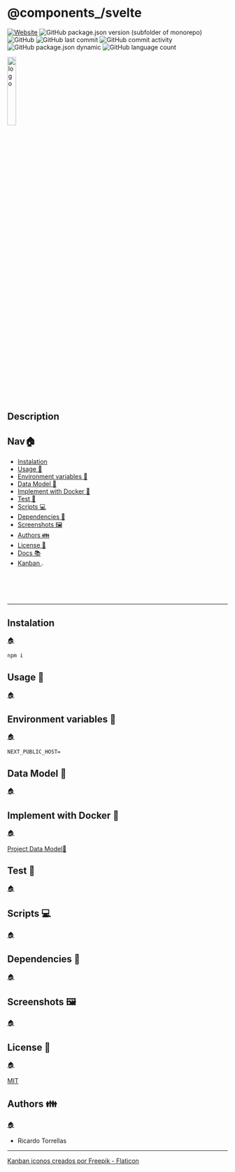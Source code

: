 # @components_/svelte

[![Website](https://img.shields.io/website?style=plastic&url=https%3A%2F%2Frick-torrellas.github.io%2Ftemplate-main%2F)](https://rick-torrellas.github.io/template-main/) ![GitHub package.json version (subfolder of monorepo)](https://img.shields.io/github/package-json/v/rick-torrellas/components-svelte?style=plastic) ![GitHub](https://img.shields.io/github/license/rick-torrellas/template-app-vanilla-a?style=plastic) ![GitHub last commit](https://img.shields.io/github/last-commit/rick-torrellas/components-svelte?style=plastic) ![GitHub commit activity](https://img.shields.io/github/commit-activity/y/rick-torrellas/book?style=plastic) ![GitHub package.json dynamic](https://img.shields.io/github/package-json/keywords/rick-torrellas/components-svelte?style=plastic) ![GitHub language count](https://img.shields.io/github/languages/count/rick-torrellas/components-svelte?style=plastic)
 
<img src="https://res.cloudinary.com/rick-rick-torrellas/image/upload/v1652811867/projects/components/tiles_kcv8c8.png" alt="logo" width="20%">

## Description

<h2 id="nav">Nav🏠 </h2>

* [Instalation](#instalation)
* [Usage 🔰](#usage)
* [Environment variables 🔐](#environment-variables)
* [Data Model 💾](#data-model)
* [Implement with Docker 🐋](#docker)
* [Test 🧪](#test)
* [Scripts 💻](#scripts)
* [Dependencies 📁](#dependencies)
* [Screenshots 🖼️](#screenshots)
* [Authors 👪](#authors)
* [License 📄](#license)
* [Docs 📚](https://user-name.github.io/project-name)
* <a href="./kanban.md" title="kanban">Kanban <img width="2%" src="https://res.cloudinary.com/rick-rick-torrellas/image/upload/v1629301660/icons/kanban_oifhu7.png"/></a>

***

<h2 id="instalation">Instalation</h2>

[🏠](#nav "Back home")

```javascript
npm i 
```

<h2 id="usage">Usage 🔰</h2>

[🏠](#nav "Back home")

<h2 id="environment-variables">Environment variables 🔐</h2>

[🏠](#nav "Back home")

``` dotenv
NEXT_PUBLIC_HOST=
```

<h2 id="data-model">Data Model 💾</h2>

[🏠](#nav "Back home")

<h2 id="docker">Implement with Docker 🐋</h2>

[🏠](#nav "Back home")

[Project Data Model🔗]() 

<h2 id="test">Test 🧪</h2>

[🏠](#nav "Back home")

<h2 id="scripts"> Scripts 💻 </h2>

[🏠](#nav "Back home")

<h2 id="dependencies">Dependencies 📁</h2>

[🏠](#nav "Back home")

<h2 id="screenshots">Screenshots 🖼️</h2>

[🏠](#nav "Back home")

<h2 id="license">License 📄</h2>

[🏠](#nav "Back home")

[MIT](./LICENSE)

<h2 id="authors">Authors 👪</h2>

[🏠](#nav "Back home")

* Ricardo Torrellas

---
<a href="https://www.flaticon.es/iconos-gratis/kanban" title="kanban iconos">Kanban iconos creados por Freepik - Flaticon</a>
